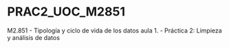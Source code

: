 # PRAC2_UOC_M2851
M2.851 - Tipología y ciclo de vida de los datos aula 1. - Práctica 2: Limpieza y análisis de datos
